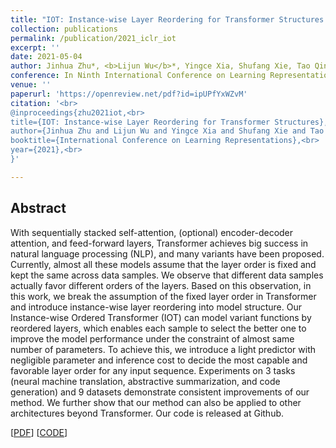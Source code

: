 ```yaml
---
title: "IOT: Instance-wise Layer Reordering for Transformer Structures "
collection: publications
permalink: /publication/2021_iclr_iot
excerpt: ''
date: 2021-05-04
author: Jinhua Zhu*, <b>Lijun Wu</b>*, Yingce Xia, Shufang Xie, Tao Qin, Wengang Zhou, Houqiang Li, Tie-Yan Liu
conference: In Ninth International Conference on Learning Representations <b>(ICLR-2021)</b> (*=equal contribution)
venue: ''
paperurl: 'https://openreview.net/pdf?id=ipUPfYxWZvM'
citation: '<br>
@inproceedings{zhu2021iot,<br>
title={IOT: Instance-wise Layer Reordering for Transformer Structures},<br>
author={Jinhua Zhu and Lijun Wu and Yingce Xia and Shufang Xie and Tao Qin and Wengang Zhou and Houqiang Li and Tie-Yan Liu},<br>
booktitle={International Conference on Learning Representations},<br>
year={2021},<br>
}'

---
```

<h2><strong>Abstract</strong></h2>
With sequentially stacked self-attention, (optional) encoder-decoder attention, and
feed-forward layers, Transformer achieves big success in natural language processing (NLP), and many variants have been proposed. Currently, almost all these
models assume that the layer order is fixed and kept the same across data samples.
We observe that different data samples actually favor different orders of the layers.
Based on this observation, in this work, we break the assumption of the fixed layer
order in Transformer and introduce instance-wise layer reordering into model structure. Our Instance-wise Ordered Transformer (IOT) can model variant functions by
reordered layers, which enables each sample to select the better one to improve the
model performance under the constraint of almost same number of parameters. To
achieve this, we introduce a light predictor with negligible parameter and inference
cost to decide the most capable and favorable layer order for any input sequence.
Experiments on 3 tasks (neural machine translation, abstractive summarization,
and code generation) and 9 datasets demonstrate consistent improvements of our
method. We further show that our method can also be applied to other architectures
beyond Transformer. Our code is released at Github.

\[[PDF](https://openreview.net/pdf?id=ipUPfYxWZvM)\]  \[[CODE](https://github.com/instance-wise-ordered-transformer/IOT)\]
